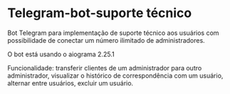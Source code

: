# Telegram-bot-suporte técnico
Bot Telegram para implementação de suporte técnico aos usuários com possibilidade de conectar um número ilimitado de administradores.

O bot está usando o aiograma 2.25.1

Funcionalidade:
transferir clientes de um administrador para outro administrador, visualizar o histórico de correspondência com um usuário, alternar entre usuários, excluir um usuário.
